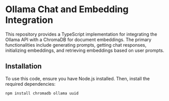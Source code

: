 # Ollama Chat and Embedding Integration

This repository provides a TypeScript implementation for integrating the Ollama API with a ChromaDB for document embeddings. The primary functionalities include generating prompts, getting chat responses, initializing embeddings, and retrieving embeddings based on user prompts.


## Installation

To use this code, ensure you have Node.js installed. Then, install the required dependencies:

```bash
npm install chromadb ollama uuid
